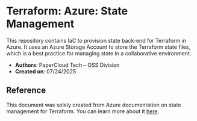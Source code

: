 # Terraform: Azure: State Management

This repository contains IaC to provision state back-end for Terraform in Azure. It uses an Azure Storage Account to store the Terraform state files, which is a best practice for managing state in a collaborative environment.

- **Authors**: PaperCloud Tech – OSS Division
- **Created on**: 07/24/2025

## Reference

This document was solely created from Azure documentation on state management for Terraform. You can learn more about it [here](https://learn.microsoft.com/en-us/azure/developer/terraform/store-state-in-azure-storage?tabs=azure-cli).
